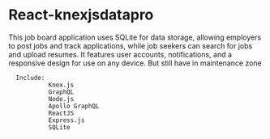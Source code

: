 # React-knexjsdatapro

This job board application uses SQLite for data storage, allowing employers to post jobs and track applications, while job seekers can search for jobs and upload resumes. It features user accounts, notifications, and a responsive design for use on any device. But still have in maintenance zone

      Include: 
               Knex.js
               GraphQL
               Node.js
               Apollo GraphQL
               ReactJS
               Express.js
               SQLite
    
